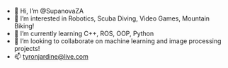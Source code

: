 - 👋 Hi, I’m @SupanovaZA
- 👀 I’m interested in Robotics, Scuba Diving, Video Games, Mountain Biking!
- 🌱 I’m currently learning C++, ROS, OOP, Python
- 💞️ I’m looking to collaborate on machine learning and image processing projects!
- 📫 tyronjardine@live.com

<!---
SupanovaZA/SupanovaZA is a ✨ special ✨ repository because its `README.md` (this file) appears on your GitHub profile.
You can click the Preview link to take a look at your changes.
--->
